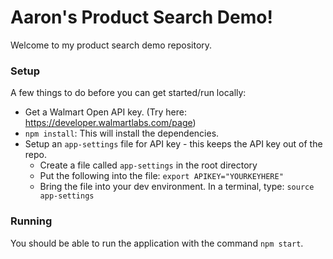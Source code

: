 # Aaron's Product Search Demo!
Welcome to my product search demo repository. 

### Setup
A few things to do before you can get started/run locally: 

 * Get a Walmart Open API key. (Try here: https://developer.walmartlabs.com/page)
 * `npm install`: This will install the dependencies.
 * Setup an `app-settings` file for API key - this keeps the API key out of the repo.
    * Create a file called `app-settings` in the root directory
    * Put the following into the file: `export APIKEY="YOURKEYHERE"`
    * Bring the file into your dev environment. In a terminal, type:  `source app-settings`
 
### Running
You should be able to run the application with the command `npm start`.


